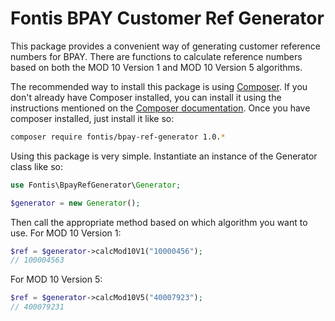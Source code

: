 Fontis BPAY Customer Ref Generator
==================================

This package provides a convenient way of generating customer reference numbers
for BPAY. There are functions to calculate reference numbers based on both the
MOD 10 Version 1 and MOD 10 Version 5 algorithms.

The recommended way to install this package is using [Composer](https://getcomposer.org).
If you don't already have Composer installed, you can install it using the
instructions mentioned on the [Composer documentation](https://getcomposer.org/doc/00-intro.md).
Once you have composer installed, just install it like so:

```bash
composer require fontis/bpay-ref-generator 1.0.*
```

Using this package is very simple. Instantiate an instance of the Generator
class like so:

```php
use Fontis\BpayRefGenerator\Generator;

$generator = new Generator();
```

Then call the appropriate method based on which algorithm you want to use.
For MOD 10 Version 1:

```php
$ref = $generator->calcMod10V1("10000456");
// 100004563
```

For MOD 10 Version 5:

```php
$ref = $generator->calcMod10V5("40007923");
// 400079231
```
